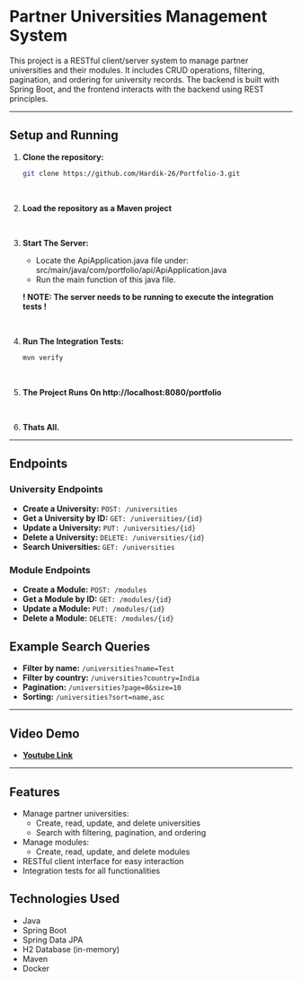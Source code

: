 # Partner Universities Management System

This project is a RESTful client/server system to manage partner universities and their modules. It includes CRUD operations, filtering, pagination, and ordering for university records. The backend is built with Spring Boot, and the frontend interacts with the backend using REST principles.

---

## Setup and Running
1. **Clone the repository:**
   ```sh
   git clone https://github.com/Hardik-26/Portfolio-3.git
<br>

2. **Load the repository as a Maven project**
<br>

3. **Start The Server:**
   - Locate the ApiApplication.java file under: src/main/java/com/portfolio/api/ApiApplication.java
   - Run the main function of this java file.

    
    **! NOTE: The server needs to be running to execute the integration tests !**

<br>

4. **Run The Integration Tests:**
   ```sh
   mvn verify
<br>

5. **The Project Runs On http://localhost:8080/portfolio**
<br>

6. **Thats All.** 

---

Endpoints
---------

### University Endpoints

-   **Create a University:** `POST: /universities`
-   **Get a University by ID:** `GET: /universities/{id}`
-   **Update a University:** `PUT: /universities/{id}`
-   **Delete a University:** `DELETE: /universities/{id}`
-   **Search Universities:** `GET: /universities`

### Module Endpoints

-   **Create a Module:** `POST: /modules`
-   **Get a Module by ID:** `GET: /modules/{id}`
-   **Update a Module:** `PUT: /modules/{id}`
-   **Delete a Module:** `DELETE: /modules/{id}`

Example Search Queries
----------------------

-   **Filter by name:** `/universities?name=Test`
-   **Filter by country:** `/universities?country=India`
-   **Pagination:** `/universities?page=0&size=10`
-   **Sorting:** `/universities?sort=name,asc`

---

## Video Demo
- [**Youtube Link**](https://youtube.com/watch?v=qDfCmWheg1w)

---


## Features

- Manage partner universities:
  - Create, read, update, and delete universities
  - Search with filtering, pagination, and ordering
- Manage modules:
  - Create, read, update, and delete modules
- RESTful client interface for easy interaction
- Integration tests for all functionalities

## Technologies Used

- Java
- Spring Boot
- Spring Data JPA
- H2 Database (in-memory)
- Maven
- Docker


